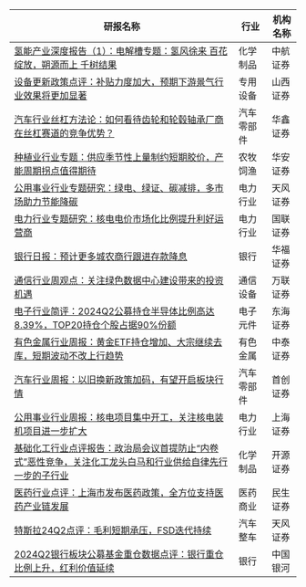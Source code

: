 | 研报名称 | 行业 | 机构名称 |
|------|----------|--------------|
| [氢能产业深度报告（1）：电解槽专题：氢风徐来 百花绽放，朔源而上 千树结果](https://pdf.dfcfw.com/pdf/H3_AP202407301638485316_1.pdf?1722409709000.pdf) | 化学制品 | 中航证券| 
| [设备更新政策点评：补贴力度加大，预期下游景气行业效果将更加显著](https://pdf.dfcfw.com/pdf/H3_AP202407301638485760_1.pdf?1722409523000.pdf) | 专用设备 | 山西证券| 
| [汽车行业丝杠方法论：如何看待齿轮和轮毂轴承厂商在丝杠赛道的竞争优势？](https://pdf.dfcfw.com/pdf/H3_AP202407301638485962_1.pdf?1722409139000.pdf) | 汽车零部件 | 华鑫证券| 
| [种植业行业专题：供应季节性上量制约短期胶价，产能周期拐点值得期待](https://pdf.dfcfw.com/pdf/H3_AP202407311638488838_1.pdf?1722409333000.pdf) | 农牧饲渔 | 华安证券| 
| [公用事业行业专题研究：绿电、绿证、碳减排，多市场助力节能降碳](https://pdf.dfcfw.com/pdf/H3_AP202407311638498428_1.pdf?1722413442000.pdf) | 电力行业 | 天风证券| 
| [电力行业专题研究：核电电价市场化比例提升利好运营商](https://pdf.dfcfw.com/pdf/H3_AP202407311638498580_1.pdf?1722413620000.pdf) | 电力行业 | 国联证券| 
| [银行日报：预计更多城农商行跟进存款降息](https://pdf.dfcfw.com/pdf/H3_AP202407311638498654_1.pdf?1722413900000.pdf) | 银行 | 华福证券| 
| [通信行业周观点：关注绿色数据中心建设带来的投资机遇](https://pdf.dfcfw.com/pdf/H3_AP202407311638499090_1.pdf?1722415885000.pdf) | 通信设备 | 万联证券| 
| [电子行业简评：2024Q2公募持仓半导体比例高达8.39%，TOP20持仓个股占据90%份额](https://pdf.dfcfw.com/pdf/H3_AP202407311638499230_1.pdf?1722416283000.pdf) | 电子元件 | 东海证券| 
| [有色金属行业周报：黄金ETF持仓增加、大宗继续去库，短期波动不改上行趋势](https://pdf.dfcfw.com/pdf/H3_AP202407311638500379_1.pdf?1722419168000.pdf) | 有色金属 | 中泰证券| 
| [汽车行业周报：以旧换新政策加码，有望开启板块行情](https://pdf.dfcfw.com/pdf/H3_AP202407311638501780_1.pdf?1722419596000.pdf) | 汽车零部件 | 首创证券| 
| [公用事业行业周报：核电项目集中开工，关注核电装机项目进一步扩大](https://pdf.dfcfw.com/pdf/H3_AP202407311638503065_1.pdf?1722422645000.pdf) | 电力行业 | 上海证券| 
| [基础化工行业点评报告：政治局会议首提防止“内卷式”恶性竞争，关注化工龙头白马和行业供给自律先行一步的子行业](https://pdf.dfcfw.com/pdf/H3_AP202407301638485258_1.pdf?1722409139000.pdf) | 化学制品 | 开源证券| 
| [医药行业点评：上海市发布医药政策，全方位支持医药产业链发展](https://pdf.dfcfw.com/pdf/H3_AP202407311638571004_1.pdf?1722425984000.pdf) | 医药商业 | 民生证券| 
| [特斯拉24Q2点评：毛利短期承压，FSD迭代持续](https://pdf.dfcfw.com/pdf/H3_AP202407311638498434_1.pdf?1722421057000.pdf) | 汽车整车 | 天风证券| 
| [2024Q2银行板块公募基金重仓数据点评：银行重仓比例上升，红利价值延续](https://pdf.dfcfw.com/pdf/H3_AP202407311638487700_1.pdf?1722410017000.pdf) | 银行 | 中国银河| 
